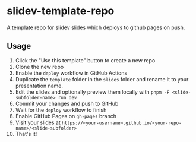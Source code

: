 # slidev-template-repo

A template repo for slidev slides which deploys to github pages on push.

## Usage

1. Click the "Use this template" button to create a new repo
2. Clone the new repo
3. Enable the `deploy` workflow in GitHub Actions
4. Duplicate the `template` folder in the `slides` folder and rename it to your presentation name.
5. Edit the slides and optionally preview them locally with `pnpm -F <slide-subfolder-name> run dev` 
6. Commit your changes and push to GitHub
7. Wait for the `deploy` workflow to finish
8. Enable GitHub Pages on `gh-pages` branch
9. Visit your slides at `https://<your-username>.github.io/<your-repo-name>/<slide-subfolder>`
10. That's it!
